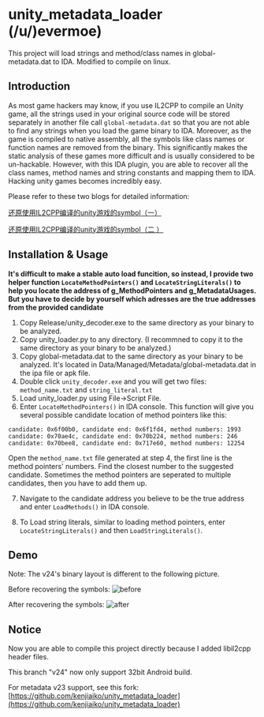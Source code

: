 # unity_metadata_loader (/u/)evermoe)


This project will load strings and method/class names in global-metadata.dat to IDA.
Modified to compile on linux. 

## Introduction

As most game hackers may know, if you use IL2CPP to compile an Unity game, all the strings used in your original source code will be stored separately in another file call `global-metadata.dat` so that you are not able to find any strings when you load the game binary to IDA. Moreover, as the game is compiled to native assembly, all the symbols like class names or function names are removed from the binary. This significantly makes the static analysis of these games more difficult and is usually considered to be un-hackable. However, with this IDA plugin, you are able to recover all the class names, method names and string constants and mapping them to IDA. Hacking unity games becomes incredibly easy.

Please refer to these two blogs for detailed information:

[还原使用IL2CPP编译的unity游戏的symbol（一）](https://www.nevermoe.com/?p=572)

[还原使用IL2CPP编译的unity游戏的symbol（二 ）](https://www.nevermoe.com/?p=597)


## Installation & Usage

**It's difficult to make a stable auto load funcition, so instead, I provide two helper function `LocateMethodPointers()` and `LocateStringLiterals()` to help you locate the address of g_MethodPointers and g_MetadataUsages. But you have to decide by yourself which adresses are the true addresses from the provided candidate**

1. Copy Release/unity_decoder.exe to the same directory as your binary to be analyzed.
2. Copy unity_loader.py to any directory. (I recommned to copy it to the same directory as your binary to be analyzed.)
3. Copy global-metadata.dat to the same directory as your binary to be analyzed. It's located in Data/Managed/Metadata/global-metadata.dat in the ipa file or apk file.
4. Double click `unity_decoder.exe` and you will get two files: `method_name.txt` and `string_literal.txt` 
5. Load unity_loader.py using File->Script File.
6. Enter `LocateMethodPointers()` in IDA console. This function will give you several possible candidate location of method pointers like this:
```
candidate: 0x6f00b0, candidate end: 0x6f1fd4, method numbers: 1993
candidate: 0x70ae4c, candidate end: 0x70b224, method numbers: 246
candidate: 0x70bee8, candidate end: 0x717e60, method numbers: 12254
```
Open the `method_name.txt` file generated at step 4, the first line is the method pointers' numbers. Find the closest number to the suggested candidate. Sometimes the method pointers are seperated to multiple candidates, then you have to add them up.
  
7. Navigate to the candidate address you believe to be the true address and enter `LoadMethods()` in IDA console.

8. To Load string literals, similar to loading method pointers, enter `LocateStringLiterals()` and then `LoadStringLiterals()`.

## Demo

Note: The v24's binary layout is different to the following picture.

Before recovering the symbols:
![before](https://www.nevermoe.com/wp-content/uploads/2016/09/before.png)

After recovering the symbols:
![after](https://www.nevermoe.com/wp-content/uploads/2016/09/after.png)

## Notice

Now you are able to compile this project directly because I added libil2cpp header files.

This branch "v24" now only support 32bit Android build.

For metadata v23 support, see this fork: [https://github.com/kenjiaiko/unity_metadata_loader](https://github.com/kenjiaiko/unity_metadata_loader)
